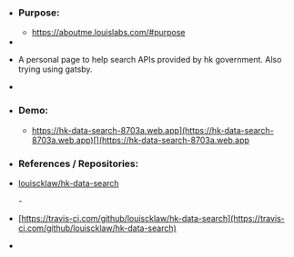 - ### Purpose:
	- https://aboutme.louislabs.com/#purpose
-
- A personal page to help search APIs provided by hk government. Also trying using gatsby.
-
- ### Demo:
	- https://hk-data-search-8703a.web.app](https://hk-data-search-8703a.web.app)[](https://hk-data-search-8703a.web.app
- ### References / Repositories:
- [louiscklaw/hk-data-search](https://www.github.com/louiscklaw/hk-data-search)
  
  [](https://www.github.com/louiscklaw/hk-data-search)- 
  
  [](https://www.github.com/louiscklaw/hk-data-search)
- [https://travis-ci.com/github/louiscklaw/hk-data-search](https://travis-ci.com/github/louiscklaw/hk-data-search)
- [](https://travis-ci.com/github/louiscklaw/hk-data-search)
  
  [](https://aboutme.louislabs.com/project-list)
  
  [](https://aboutme.louislabs.com/project-list)